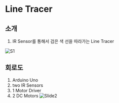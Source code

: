 # Line Tracer

## 소개
  1. IR Sensor를 통해서 검은 색 선을 따라가는 Line Tracer

![S1](https://user-images.githubusercontent.com/24961970/148902541-36a9766b-8fcf-483f-919d-605582df800d.jpg)


## 회로도
 1. Arduino Uno
 2. two IR Sensors
 3. 1 Motor Driver
 4. 2 DC Motors
![Slide2](https://user-images.githubusercontent.com/24961970/148902551-f3e8a0b5-aafa-4eeb-98ef-435de450f566.jpg)


